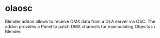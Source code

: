 olaosc
======

Blender addon allows to receive DMX data from a OLA server via OSC. The addon provides a Panel to patch DMX channels for manipulating Objects in Blender.